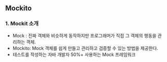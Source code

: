 ## Mockito
### 1. Mockit 소개
* Mock : 진짜 객체와 비슷하게 동작하지만 프로그래머가 직접 그 객체의 행동을 관리하는 객체.
* Mockito: Mock 객체를 쉽게 만들고 관리하고 검증할 수 있는 방법을 제공한다.
* 테스트를 작성하는 자바 개발자 50%+ 사용하는 Mock 프레임워크
